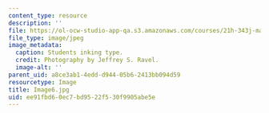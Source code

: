 ```yaml
---
content_type: resource
description: ''
file: https://ol-ocw-studio-app-qa.s3.amazonaws.com/courses/21h-343j-making-books-the-renaissance-and-today-spring-2016/ee91fbd60ec7bd9522f530f9905abe5e_Image6.jpg
file_type: image/jpeg
image_metadata:
  caption: Students inking type.
  credit: Photography by Jeffrey S. Ravel.
  image-alt: ''
parent_uid: a8ce3ab1-4edd-d944-05b6-2413bb094d59
resourcetype: Image
title: Image6.jpg
uid: ee91fbd6-0ec7-bd95-22f5-30f9905abe5e
---
```

